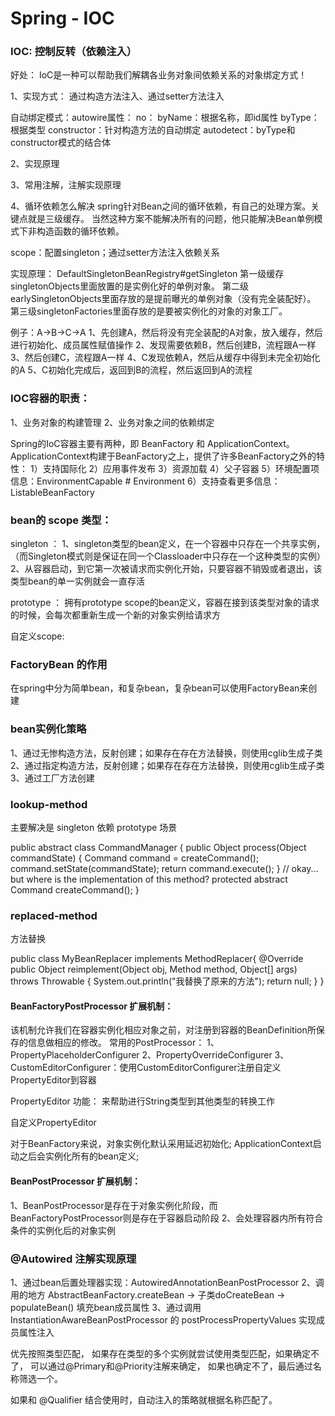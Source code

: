# Spring - IOC

### IOC: 控制反转（依赖注入）
好处：
IoC是一种可以帮助我们解耦各业务对象间依赖关系的对象绑定方式！

1、实现方式：
通过构造方法注入、通过setter方法注入

自动绑定模式：autowire属性：
no：
byName：根据名称，即id属性
byType：根据类型
constructor：针对构造方法的自动绑定
autodetect：byType和constructor模式的结合体


2、实现原理

3、常用注解，注解实现原理

4、循环依赖怎么解决
spring针对Bean之间的循环依赖，有自己的处理方案。关键点就是三级缓存。
当然这种方案不能解决所有的问题，他只能解决Bean单例模式下非构造函数的循环依赖。

scope：配置singleton；通过setter方法注入依赖关系

实现原理：
DefaultSingletonBeanRegistry#getSingleton
第一级缓存singletonObjects里面放置的是实例化好的单例对象。
第二级earlySingletonObjects里面存放的是提前曝光的单例对象（没有完全装配好）。
第三级singletonFactories里面存放的是要被实例化的对象的对象工厂。

例子：A->B->C->A
1、先创建A，然后将没有完全装配的A对象，放入缓存，然后进行初始化、成员属性赋值操作
2、发现需要依赖B，然后创建B，流程跟A一样
3、然后创建C，流程跟A一样
4、C发现依赖A，然后从缓存中得到未完全初始化的A
5、C初始化完成后，返回到B的流程，然后返回到A的流程


### IOC容器的职责：
1、业务对象的构建管理
2、业务对象之间的依赖绑定

Spring的IoC容器主要有两种，即 BeanFactory 和 ApplicationContext。
ApplicationContext构建于BeanFactory之上，提供了许多BeanFactory之外的特性：
1）支持国际化
2）应用事件发布
3）资源加载
4）父子容器
5）环境配置项信息：EnvironmentCapable # Environment
6）支持查看更多信息：ListableBeanFactory


### bean的 scope 类型：
singleton ：
1、singleton类型的bean定义，在一个容器中只存在一个共享实例，
（而Singleton模式则是保证在同一个Classloader中只存在一个这种类型的实例）
2、从容器启动，到它第一次被请求而实例化开始，只要容器不销毁或者退出，该类型bean的单一实例就会一直存活

prototype ：
拥有prototype scope的bean定义，容器在接到该类型对象的请求的时候，会每次都重新生成一个新的对象实例给请求方

自定义scope:


### FactoryBean 的作用
在spring中分为简单bean，和复杂bean，复杂bean可以使用FactoryBean来创建

### bean实例化策略
1、通过无惨构造方法，反射创建；如果存在存在方法替换，则使用cglib生成子类
2、通过指定构造方法，反射创建；如果存在存在方法替换，则使用cglib生成子类
3、通过工厂方法创建

### lookup-method
主要解决是 singleton 依赖 prototype 场景

<bean id="myCommand" class="fiona.apple.AsyncCommand" scope="prototype"></bean>
<bean id="commandManager" class="fiona.apple.CommandManager">
    <lookup-method name="createCommand" bean="myCommand"/>
</bean>

public abstract class CommandManager {
    public Object process(Object commandState) {
        Command command = createCommand();
        command.setState(commandState);
        return command.execute();
    }
    // okay... but where is the implementation of this method?
    protected abstract Command createCommand();
}

### replaced-method
方法替换

<bean id="myBean" class="xxx.MyBean">
    <replaced-method name="display" replacer="replacer"/>
</bean>
<bean id="replacer" class="xxx.MyBeanReplacer"/>

public class MyBeanReplacer implements MethodReplacer{
    @Override
    public Object reimplement(Object obj, Method method, Object[] args) throws Throwable {
        System.out.println("我替换了原来的方法");
        return null;
    }
}


#### BeanFactoryPostProcessor 扩展机制：
该机制允许我们在容器实例化相应对象之前，对注册到容器的BeanDefinition所保存的信息做相应的修改。
常用的PostProcessor：
1、PropertyPlaceholderConfigurer
2、PropertyOverrideConfigurer
3、CustomEditorConfigurer：使用CustomEditorConfigurer注册自定义PropertyEditor到容器

PropertyEditor 功能：
来帮助进行String类型到其他类型的转换工作

自定义PropertyEditor

对于BeanFactory来说，对象实例化默认采用延迟初始化;
ApplicationContext启动之后会实例化所有的bean定义;

#### BeanPostProcessor 扩展机制：
1、BeanPostProcessor是存在于对象实例化阶段，而BeanFactoryPostProcessor则是存在于容器启动阶段
2、会处理容器内所有符合条件的实例化后的对象实例


### @Autowired 注解实现原理
1、通过bean后置处理器实现：AutowiredAnnotationBeanPostProcessor 
2、调用的地方 AbstractBeanFactory.createBean -> 子类doCreateBean
 -> populateBean() 填充bean成员属性
3、通过调用InstantiationAwareBeanPostProcessor 的 postProcessPropertyValues
实现成员属性注入

优先按照类型匹配，
如果存在类型的多个实例就尝试使用类型匹配，如果确定不了，
可以通过@Primary和@Priority注解来确定，
如果也确定不了，最后通过名称筛选一个。

如果和 @Qualifier 结合使用时，自动注入的策略就根据名称匹配了。


